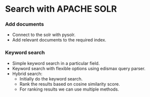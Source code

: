 # Search with APACHE SOLR

### Add documents

- Connect to the solr with pysolr.
- Add relevant documents to the required index.

### Keyword search

- Simple keyword search in a particular field.
- Keyword search with flexible options using edismax query parser.
- Hybrid search:
  - Initially do the keyword search.
  - Rank the results based on cosine similarity score.
  - For ranking results we can use multiple methods.
